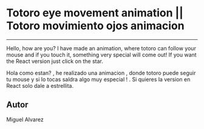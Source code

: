 <h1> Totoro eye movement animation  || Totoro movimiento ojos animacion </h1>

<hr>

<p>Hello, how are you? I have made an animation, where totoro can follow your mouse and if you touch it, something very special will come out! If you want the React version just click on the star.</p>

<p>Hola como estan? , he realizado una animacion , donde totoro puede seguir tu mouse y si lo tocas saldra algo muy especial ! . Si quieres la version en React solo dale a estrellita.</p>


<h2>Autor</h2>
<span>Miguel Alvarez</span>

